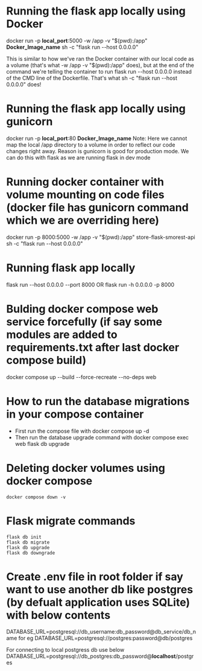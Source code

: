# Running the flask app locally using Docker
docker run -p **local_port**:5000 -w /app -v "$(pwd):/app" **Docker_Image_name** sh -c "flask run --host 0.0.0.0"

This is similar to how we've ran the Docker container with our local code as a volume (that's what -w /app -v "$(pwd):/app" does), but at the end of the command we're telling the container to run flask run --host 0.0.0.0 instead of the CMD line of the Dockerfile. That's what sh -c "flask run --host 0.0.0.0" does!

# Running the flask app locally using gunicorn
docker run -p **local_port**:80 **Docker_Image_name** 
Note: Here we cannot map the local /app directory to a volume in order to reflect our code changes right away. Reason is gunicorn is good for production mode. We can do this with flask as we are running flask in dev mode

# Running docker container with volume mounting on code files (docker file has gunicorn command which we are overriding here)
docker run -p 8000:5000 -w /app -v "$(pwd):/app" store-flask-smorest-api sh -c "flask run --host 0.0.0.0"

# Running flask app locally
flask run --host 0.0.0.0 --port 8000
OR 
flask run -h 0.0.0.0 -p 8000

# Bulding docker compose web service forcefully (if say some modules are added to requirements.txt after last docker compose build)
docker compose up --build --force-recreate --no-deps web

# How to run the database migrations in your compose container
- First run the compose file with 
    docker compose up -d
- Then run the database upgrade command with 
    docker compose exec web flask db upgrade

# Deleting docker volumes using docker compose
    docker compose down -v

# Flask migrate commands
    flask db init
    flask db migrate
    flask db upgrade
    flask db downgrade

# Create .env file in root folder if say want to use another db like postgres (by defualt application uses SQLite) with below contents
DATABASE_URL=postgresql://db_username:db_password@db_service/db_name
for eg
DATABASE_URL=postgresql://postgres:password@db/postgres

For connecting to local postgress db use below
DATABASE_URL=postgresql://db_postgres:db_password@**localhost**/postgres